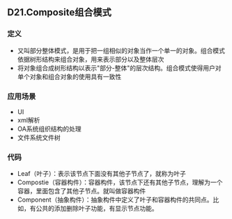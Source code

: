## D21.Composite组合模式

### 定义
- 又叫部分整体模式，是用于把一组相似的对象当作一个单一的对象。组合模式依据树形结构来组合对象，用来表示部分以及整体层次
- 将对象组合成树形结构以表示"部分-整体"的层次结构。组合模式使得用户对单个对象和组合对象的使用具有一致性

### 应用场景
- UI
- xml解析
- OA系统组织结构的处理
- 文件系统文件树

### 代码

- Leaf（叶子）：表示该节点下面没有其他子节点了，就称为叶子  
- Compostie（容器构件）：容器构件，该节点下还有其他子节点，理解为一个容器，里面包含了其他子节点。就叫做容器构件
- Component（抽象构件）：抽象构件中定义了叶子和容器构件的共同点。比如，有公共的添加删除叶子功能，有显示节点功能。